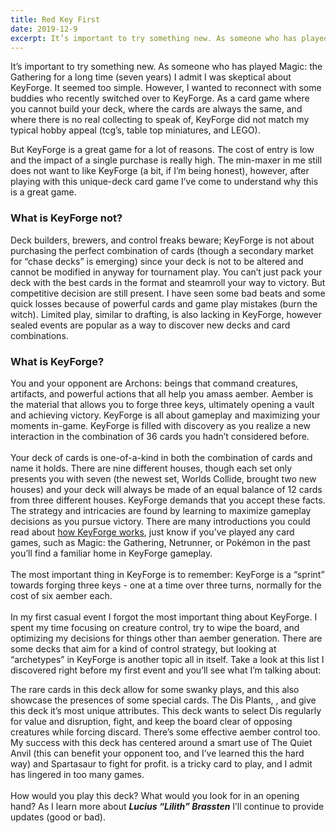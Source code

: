 ```yaml
---
title: Red Key First
date: 2019-12-9
excerpt: It’s important to try something new. As someone who has played Magic the Gathering for a long time (seven years) I admit I was skeptical about KeyForge. It seemed too simple...
---
```


It’s important to try something new. As someone who has played Magic: the Gathering for a long time (seven years) I admit I was skeptical about KeyForge. It seemed too simple. However, I wanted to reconnect with some buddies who recently switched over to KeyForge. As a card game where you cannot build your deck, where the cards are always the same, and where there is no real collecting to speak of, KeyForge did not match my typical hobby appeal (tcg’s, table top miniatures, and LEGO). 

<BigCard name="sigil of brotherhood"/>

But KeyForge is a great game for a lot of reasons. The cost of entry is low and the impact of a single purchase is really high. The min-maxer in me still does not want to like KeyForge (a bit, if I’m being honest), however, after playing with this unique-deck card game I’ve come to understand why this is a great game.

### What is KeyForge not?

Deck builders, brewers, and control freaks beware; KeyForge is not about purchasing the perfect combination of cards (though a secondary market for “chase decks” is emerging) since your deck is not to be altered and cannot be modified in anyway for tournament play. You can’t just pack your deck with the best cards in the format and steamroll your way to victory. But competitive decision are still present. I have seen some bad beats and some quick losses because of powerful cards and game play mistakes (burn the witch). Limited play, similar to drafting, is also lacking in KeyForge, however sealed events are popular as a way to discover new decks and card combinations.

### What is KeyForge?
You and your opponent are Archons: beings that command creatures, artifacts, and powerful actions that all help you amass aember. Aember is the material that allows you to forge three keys, ultimately opening a vault and achieving victory. KeyForge is all about gameplay and maximizing your moments in-game. KeyForge is filled with discovery as you realize a new interaction in the combination of 36 cards you hadn’t considered before. 
<br/>
<br/>
Your deck of cards is one-of-a-kind in both the combination of cards and name it holds. There are nine different houses, though each set only presents you with seven (the newest set, Worlds Collide, brought two new houses) and your deck will always be made of an equal balance of 12 cards from three different houses. KeyForge demands that you accept these facts. The strategy and intricacies are found by learning to maximize gameplay decisions as you pursue victory.
<BigCard name="Cutthroat Research"/>
There are many introductions you could read about [how KeyForge works](https://forgingkeys.com/articles/keyforge-for-magic-players.html), just know if you’ve played any card games, such as Magic: the Gathering, Netrunner, or Pokémon in the past you’ll find a familiar home in KeyForge gameplay.
<br/>
<br/>
The most important thing in KeyForge is to remember: KeyForge is a “sprint” towards forging three keys - one at a time over three turns, normally for the cost of six aember each. 
<br/>
<br/>
In my first casual event I forgot the most important thing about KeyForge.  I spent my time focusing on creature control, try to wipe the board, and optimizing my decisions for things other than aember generation. There are some decks that aim for a kind of control strategy, but looking at “archetypes” in KeyForge is another topic all in itself. Take a look at this list I discovered right before my first event and you’ll see what I’m talking about:

<DeckList name="Lucius “Lilith” Brassten"/>

The rare cards in this deck allow for some swanky plays, and this also showcase the presences of some special cards. The Dis Plants, <Card name="The Quiet Anvil"/>, and <Card name="Spartasaur"/> give this deck it’s most unique attributes. This deck wants to select Dis regularly for value and disruption, fight, and keep the board clear of opposing creatures while forcing discard. There’s some effective aember control too. My success with this deck has centered around a smart use of The Quiet Anvil (this can benefit your opponent too, and I’ve learned this the hard way) and Spartasaur to fight for profit. <Card name="Exile"/> is a tricky card to play, and I admit has lingered in too many games.
<br/>
<br/>
How would you play this deck? What would you look for in an opening hand? As I learn more about ***Lucius “Lilith” Brassten*** I’ll continue to provide updates (good or bad).


